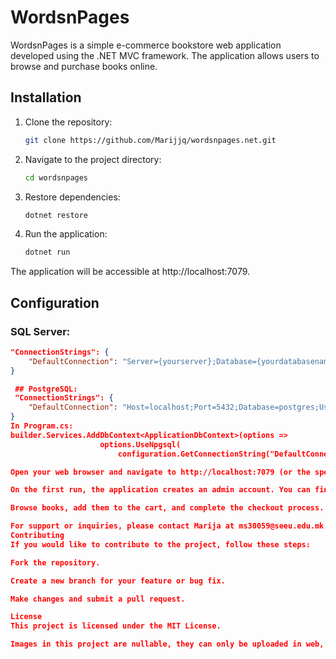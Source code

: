 # WordsnPages

WordsnPages is a simple e-commerce bookstore web application developed using the .NET MVC framework. The application allows users to browse and purchase books online.

## Installation

1. Clone the repository:
    ```bash
    git clone https://github.com/Marijjq/wordsnpages.net.git
    ```

2. Navigate to the project directory:
    ```bash
    cd wordsnpages
    ```

3. Restore dependencies:
    ```bash
    dotnet restore
    ```

4. Run the application:
    ```bash
    dotnet run
    ```

The application will be accessible at http://localhost:7079.

## Configuration

### SQL Server:

```json
"ConnectionStrings": {
    "DefaultConnection": "Server={yourserver};Database={yourdatabasename};Trusted_Connection=True;TrustServerCertificate=True;"
}

 ## PostgreSQL:
 "ConnectionStrings": {
    "DefaultConnection": "Host=localhost;Port=5432;Database=postgres;Username=postgres;Password=postgres!;"
}
In Program.cs:
builder.Services.AddDbContext<ApplicationDbContext>(options =>
                    options.UseNpgsql(
                        configuration.GetConnectionString("DefaultConnection")));

Open your web browser and navigate to http://localhost:7079 (or the specified port).

On the first run, the application creates an admin account. You can find the details in Dbinitializer.

Browse books, add them to the cart, and complete the checkout process.

For support or inquiries, please contact Marija at ms30059@seeu.edu.mk.
Contributing
If you would like to contribute to the project, follow these steps:

Fork the repository.

Create a new branch for your feature or bug fix.

Make changes and submit a pull request.

License
This project is licensed under the MIT License.

Images in this project are nullable, they can only be uploaded in web, you can find them in wwwroot/images/product
